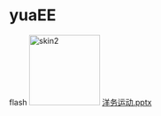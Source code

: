 # yuaEE
flash
<img width="128" height="128" alt="skin2" src="https://github.com/user-attachments/assets/a95425da-988a-4cd0-8d5c-cf0699275dcf" />
[洋务运动.pptx](https://github.com/user-attachments/files/23090087/default.pptx)
